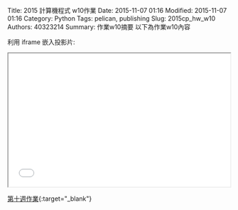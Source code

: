 Title: 2015 計算機程式 w10作業
Date: 2015-11-07 01:16
Modified: 2015-11-07 01:16
Category: Python
Tags: pelican, publishing
Slug: 2015cp_hw_w10
Authors: 40323214
Summary: 作業w10摘要
以下為作業w10內容

利用 iframe 嵌入投影片:

<iframe src="40323214_cp_w10.html" width="500" height="300"></iframe>

[第十週作業](40323214_cp_w10.html){:target="_blank"}


